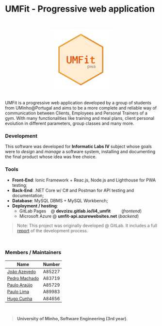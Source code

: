 # UMFit - Progressive web application
<br>
<p align="center">
  <img src="https://raw.githubusercontent.com/devzizu/LI4_UMFit/master/UMFit-WebApp/UMFit-Client/UMFit-App/src/imgs/logo512.png" width="200" height="200">
</p>
<br>
UMFit is a progressive web application developed by a group of students from UMinho@Portugal and aims to be a more complete and reliable way of communication between Clients, Employees and Personal Trainers of a gym. With many functionalities like training and meal plans, client personal evolution in different parameters, group classes and many more.

### Development

This software was developed for **Informatic Labs IV** subject whose goals were to *design* and *manage* a software system, installing and documenting the final product whose idea was free choice.

### Tools

  - **Front-End**: Ionic Framework + Reac.js, Node.js and Lighthouse for PWA testing;
  - **Back-End**: .NET Core w/ C# and Postman for API testing and documentation;
  - **Database**: MySQL DBMS + MySQL Workbench;
  - **Deployment / hosting**: 
    - GitLab Pages &nbsp;&nbsp;&nbsp;@ **devzizu.gitlab.io/li4_umfit** &emsp;&emsp;&nbsp;(*frontend*) 
    - Microsoft Azure @ **umfit-api.azurewebsites.net** (*backend*)

> Note: This project was originally developed @ GitLab. It includes a full [report](https://github.com/devzizu/LI4_UMFit/blob/master/UMFit_Report.pdf) of the development process. 

<br>

### Members / Maintainers


|      Name     | Number |
|---------------|--------|
| [João Azevedo](https://github.com/devzizu)   | A85227 |
| [Pedro Machado](https://github.com/PedroFCM) | A83719 |
| [Paulo Araújo](https://github.com/paulob122) | A85729 |
| [Paulo Lima](https://github.com/paulolima18) | A89983 |
| [Hugo Cunha](https://gitlab.com/HCHexY)    | A84656 | 

<br>

>**University of Minho, Software Engineering (3rd year)**.
